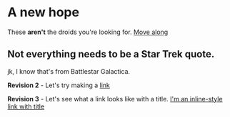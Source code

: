 # A new hope

These **aren't** the droids you're looking for. [Move along](https://www.google.com)

## Not **everything** needs to be a Star Trek quote. 

jk, I know that's from Battlestar Galactica.


**Revision 2** - Let's try making a [link](https://www.google.com)


**Revision 3** - Let's see what a link looks like with a title. [I'm an inline-style link with title](https://www.google.com "Google's Homepage")